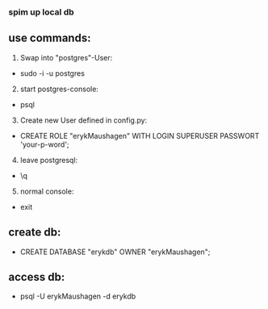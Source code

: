 

### spim up local db 
## use commands: 
1. Swap into "postgres"-User: 
- sudo -i -u postgres
2. start postgres-console:
- psql 
3. Create new User defined in config.py:
- CREATE ROLE "erykMaushagen" WITH LOGIN SUPERUSER PASSWORT 'your-p-word';
4. leave postgresql: 
- \q
5. normal console: 
- exit

## create db: 
- CREATE DATABASE "erykdb" OWNER "erykMaushagen";


## access db: 
- psql -U erykMaushagen -d erykdb